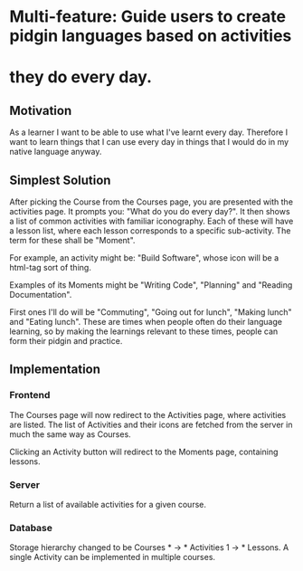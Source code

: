 # Multi-feature: Guide users to create pidgin languages based on activities
#                they do every day.

## Motivation

As a learner I want to be able to use what I've learnt every day. Therefore I
want to learn things that I can use every day in things that I would do in my
native language anyway.

## Simplest Solution

After picking the Course from the Courses page, you are presented with the
activities page. It prompts you: "What do you do every day?". It then shows a
list of common activities with familiar iconography. Each of these will have
a lesson list, where each lesson corresponds to a specific sub-activity. The
term for these shall be "Moment".

For example, an activity might be: "Build Software", whose icon will be a
html-tag sort of thing.

Examples of its Moments might be "Writing Code", "Planning" and "Reading
Documentation".

First ones I'll do will be "Commuting", "Going out for lunch", "Making lunch"
and "Eating lunch". These are times when people often do their language
learning, so by making the learnings relevant to these times, people can
form their pidgin and practice.

## Implementation

### Frontend

The Courses page will now redirect to the Activities page, where activities
are listed. The list of Activities and their icons are fetched from the
server in much the same way as Courses.

Clicking an Activity button will redirect to the Moments page, containing
lessons.

### Server

Return a list of available activities for a given course.

### Database

Storage hierarchy changed to be Courses * -> * Activities 1 -> * Lessons. A
single Activity can be implemented in multiple courses.
